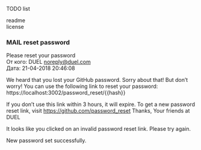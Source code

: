TODO list  

readme  
license  

### MAIL reset password
Please reset your password  
  От кого: DUEL <noreply@duel.com>  
  Дата: 21-04-2018 20:46:08  

We heard that you lost your GitHub password. Sorry about that! But don’t worry! You can use the following link to reset your password:  
https://localhost:3002/password_reset/{{hash}}

If you don’t use this link within 3 hours, it will expire. To get a new password reset link, visit https://github.com/password_reset Thanks, Your friends at DUEL  


It looks like you clicked on an invalid password reset link. Please try again.  

New password set successfully.  
